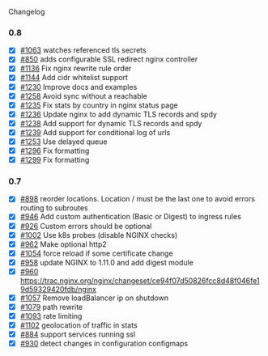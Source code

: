 Changelog


### 0.8

- [X] [#1063](https://github.com/kubernetes/contrib/pull/1063) watches referenced tls secrets
- [X] [#850](https://github.com/kubernetes/contrib/pull/850) adds configurable SSL redirect nginx controller
- [X] [#1136](https://github.com/kubernetes/contrib/pull/1136) Fix nginx rewrite rule order
- [X] [#1144](https://github.com/kubernetes/contrib/pull/1144) Add cidr whitelist support
- [X] [#1230](https://github.com/kubernetes/contrib/pull/1130) Improve docs and examples
- [X] [#1258](https://github.com/kubernetes/contrib/pull/1258) Avoid sync without a reachable 
- [X] [#1235](https://github.com/kubernetes/contrib/pull/1235) Fix stats by country in nginx status page
- [X] [#1236](https://github.com/kubernetes/contrib/pull/1236) Update nginx to add dynamic TLS records and spdy
- [X] [#1238](https://github.com/kubernetes/contrib/pull/1238) Add support for dynamic TLS records and spdy
- [X] [#1239](https://github.com/kubernetes/contrib/pull/1239) Add support for conditional log of urls
- [X] [#1253](https://github.com/kubernetes/contrib/pull/1253) Use delayed queue
- [X] [#1296](https://github.com/kubernetes/contrib/pull/1296) Fix formatting
- [X] [#1299](https://github.com/kubernetes/contrib/pull/1299) Fix formatting

### 0.7

- [X] [#898](https://github.com/kubernetes/contrib/pull/898) reorder locations. Location / must be the last one to avoid errors routing to subroutes
- [X] [#946](https://github.com/kubernetes/contrib/pull/946) Add custom authentication (Basic or Digest) to ingress rules
- [X] [#926](https://github.com/kubernetes/contrib/pull/926) Custom errors should be optional
- [X] [#1002](https://github.com/kubernetes/contrib/pull/1002) Use k8s probes (disable NGINX checks)
- [X] [#962](https://github.com/kubernetes/contrib/pull/962) Make optional http2
- [X] [#1054](https://github.com/kubernetes/contrib/pull/1054) force reload if some certificate change
- [X] [#958](https://github.com/kubernetes/contrib/pull/958) update NGINX to 1.11.0 and add digest module
- [X] [#960](https://github.com/kubernetes/contrib/issues/960) https://trac.nginx.org/nginx/changeset/ce94f07d50826fcc8d48f046fe19d59329420fdb/nginx
- [X] [#1057](https://github.com/kubernetes/contrib/pull/1057) Remove loadBalancer ip on shutdown
- [X] [#1079](https://github.com/kubernetes/contrib/pull/1079) path rewrite
- [X] [#1093](https://github.com/kubernetes/contrib/pull/1093) rate limiting
- [X] [#1102](https://github.com/kubernetes/contrib/pull/1102) geolocation of traffic in stats
- [X] [#884](https://github.com/kubernetes/contrib/issues/884) support services running ssl
- [X] [#930](https://github.com/kubernetes/contrib/issues/930) detect changes in configuration configmaps
